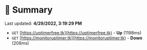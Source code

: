 # 📖 Summary
Last updated: **4/29/2022, 3:19:29 PM**

- `GET` [https://uptimerfree.tk](https://uptimerfree.tk) - **Up** (1198ms)
- `GET` [https://monitoruptimer.tk](https://monitoruptimer.tk) - **Down** (208ms)
